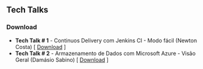 ## Tech Talks

### Download
* **Tech Talk # 1** - Continuos Delivery com Jenkins CI - Modo fácil (Newton Costa)      [ [Download](https://drive.google.com/open?id=1zRHcItaragI-JpU6JSkdeaO9WOCRi72V) ]
* **Tech Talk # 2** - Armazenamento de Dados com Microsoft Azure - Visão Geral (Damásio Sabino)      [ [Download](https://xxx.com) ]
